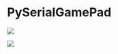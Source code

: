 # PySerialGamePad

![](https://lh3.googleusercontent.com/Um7InlPmNigqIdj_BFyAhQumOr5aTJHOHQWdaS9QKDzKGlNO5aoidZfCpL-8hOgX_2S_tH5vha0RHEOUEkchafOr0JP69zBlXHKAEMw3ziEGwuRdqk1HD5zlf-rfnLHXyJGqCZYnxw)

![](https://lh3.googleusercontent.com/iBZVLPZU6c4xYorTG09CvIIJYKaYW1yAaip6r9eeXG9eAL_5lYEXBOJ-oHLTzl1Z2YeYaucMhKEdyWsCLCy62z_IqyKHFILhnIVjfvrR2SUCQKsGOL14tFEhRQvqbS_qc7mEL8qXKQ)
